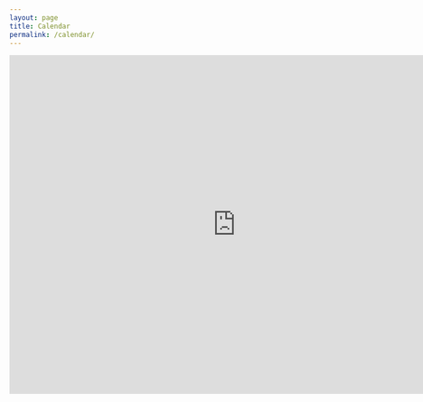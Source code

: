 ```yaml
---
layout: page
title: Calendar
permalink: /calendar/
---
```


<iframe src="https://calendar.google.com/calendar/embed?height=600&amp;wkst=2&amp;bgcolor=%23ffffff&amp;ctz=Europe%2FPrague&amp;src=b2RpaWhzbzE3b2Y0ZmxjNXV0bnB0MGpoNDBAZ3JvdXAuY2FsZW5kYXIuZ29vZ2xlLmNvbQ&amp;color=%238E24AA&amp;showTitle=0&amp;showPrint=0&amp;showTabs=1&amp;showCalendars=0&amp;mode=MONTH" style="border-width:0" width="800" height="600" frameborder="0" scrolling="no"></iframe>